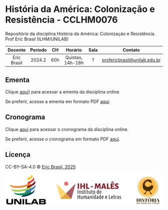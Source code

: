 # História da América: Colonização e Resistência - CCLHM0076

Repositório da disciplina História da América: Colonização e Resistência. Prof Eric Brasil (ILHM/UNILAB)

 
| Docente     | Período | CH  | Horário          | Sala | Contato |
|:-----------:|:-------:|:---:|:----------------:|:----:|:---------------------------:|
| Eric Brasil | 2024.2  | 60h | Quintas, 14h-18h | ?    | profericbrasil@unilab.edu.br|


## Ementa

Clique [aqui](https://ericbrasil.com.br/cclhm0076/ementa)) para acessar a ementa da disciplina online.

Se preferir, acesse a ementa em formato PDF [aqui](https://ericbrasil.com.br/cclhm0076/ementa.pdf).

## Cronograma

Clique [aqui](https://ericbrasil.com.br/cclhm0076/calendario) para acessar o cronograma da disciplina online.

Se preferir, acesse o cronograma em formato PDF [aqui](https://ericbrasil.com.br/cclhm0076/calendario.pdf).

## Licença

CC-BY-SA-4.0 © [Eric Brasil, 2025](https://ericbrasil.com.br)

![ihl](imgs/banner_logos_hist.png)

